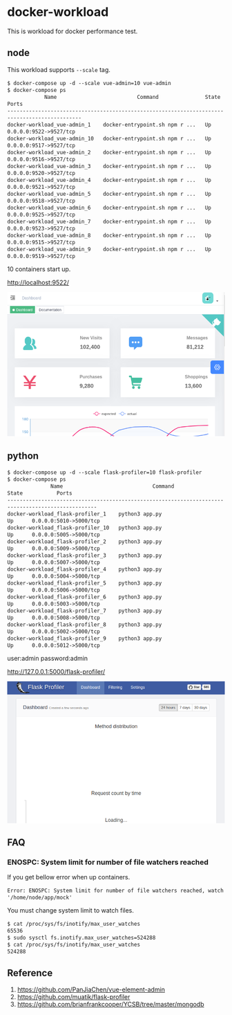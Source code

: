 # docker-workload

This is workload for docker performance test.

## node

This workload supports `--scale` tag.

```shell
$ docker-compose up -d --scale vue-admin=10 vue-admin
$ docker-compose ps
            Name                          Command               State           Ports
----------------------------------------------------------------------------------------------
docker-workload_vue-admin_1    docker-entrypoint.sh npm r ...   Up      0.0.0.0:9522->9527/tcp
docker-workload_vue-admin_10   docker-entrypoint.sh npm r ...   Up      0.0.0.0:9517->9527/tcp
docker-workload_vue-admin_2    docker-entrypoint.sh npm r ...   Up      0.0.0.0:9516->9527/tcp
docker-workload_vue-admin_3    docker-entrypoint.sh npm r ...   Up      0.0.0.0:9520->9527/tcp
docker-workload_vue-admin_4    docker-entrypoint.sh npm r ...   Up      0.0.0.0:9521->9527/tcp
docker-workload_vue-admin_5    docker-entrypoint.sh npm r ...   Up      0.0.0.0:9518->9527/tcp
docker-workload_vue-admin_6    docker-entrypoint.sh npm r ...   Up      0.0.0.0:9525->9527/tcp
docker-workload_vue-admin_7    docker-entrypoint.sh npm r ...   Up      0.0.0.0:9523->9527/tcp
docker-workload_vue-admin_8    docker-entrypoint.sh npm r ...   Up      0.0.0.0:9515->9527/tcp
docker-workload_vue-admin_9    docker-entrypoint.sh npm r ...   Up      0.0.0.0:9519->9527/tcp
```

10 containers start up.

<http://localhost:9522/>

![vue](README.assets/vue.png)

## python

```shell
$ docker-compose up -d --scale flask-profiler=10 flask-profiler
$ docker-compose ps
              Name                             Command               State           Ports
---------------------------------------------------------------------------------------------------
docker-workload_flask-profiler_1    python3 app.py                   Up      0.0.0.0:5010->5000/tcp
docker-workload_flask-profiler_10   python3 app.py                   Up      0.0.0.0:5005->5000/tcp
docker-workload_flask-profiler_2    python3 app.py                   Up      0.0.0.0:5009->5000/tcp
docker-workload_flask-profiler_3    python3 app.py                   Up      0.0.0.0:5007->5000/tcp
docker-workload_flask-profiler_4    python3 app.py                   Up      0.0.0.0:5004->5000/tcp
docker-workload_flask-profiler_5    python3 app.py                   Up      0.0.0.0:5006->5000/tcp
docker-workload_flask-profiler_6    python3 app.py                   Up      0.0.0.0:5003->5000/tcp
docker-workload_flask-profiler_7    python3 app.py                   Up      0.0.0.0:5008->5000/tcp
docker-workload_flask-profiler_8    python3 app.py                   Up      0.0.0.0:5002->5000/tcp
docker-workload_flask-profiler_9    python3 app.py                   Up      0.0.0.0:5012->5000/tcp
```

user:admin
password:admin

<http://127.0.0.1:5000/flask-profiler/>

![flask](README.assets/flask.png)

## FAQ

### ENOSPC: System limit for number of file watchers reached

If you get bellow error when up containers.

```shell
Error: ENOSPC: System limit for number of file watchers reached, watch '/home/node/app/mock'
```

You must change system limit to watch files.

```shell
$ cat /proc/sys/fs/inotify/max_user_watches
65536
$ sudo sysctl fs.inotify.max_user_watches=524288
$ cat /proc/sys/fs/inotify/max_user_watches
524288
```

## Reference

1. <https://github.com/PanJiaChen/vue-element-admin>
2. <https://github.com/muatik/flask-profiler>
3. <https://github.com/brianfrankcooper/YCSB/tree/master/mongodb>
